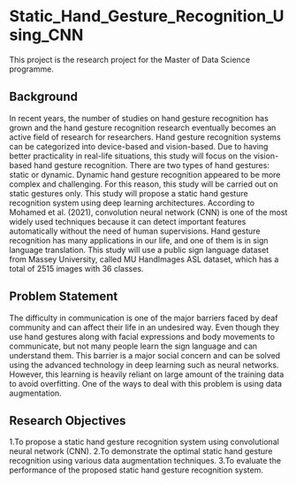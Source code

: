 # Static_Hand_Gesture_Recognition_Using_CNN

This project is the research project for the Master of Data Science programme.

## Background
In recent years, the number of studies on hand gesture recognition has grown and the hand gesture recognition research eventually becomes an active field of research for researchers. Hand gesture recognition systems can be categorized into device-based and vision-based. Due to having better practicality in real-life situations, this study will focus on the vision-based hand gesture recognition. There are two types of hand gestures: static or dynamic. Dynamic hand gesture recognition appeared to be more complex and challenging. For this reason, this study will be carried out on static gestures only. This study will propose a static hand gesture recognition system using deep learning architectures. According to Mohamed et al. (2021), convolution neural network (CNN) is one of the most widely used techniques because it can detect important features automatically without the need of human supervisions. Hand gesture recognition has many applications in our life, and one of them is in sign language translation. This study will use a public sign language dataset from Massey University, called MU HandImages ASL dataset, which has a total of 2515 images with 36 classes.

## Problem Statement
The difficulty in communication is one of the major barriers faced by deaf community and can affect their life in an undesired way. Even though they use hand gestures along with facial expressions and body movements to communicate, but not many people learn the sign language and can understand them. This barrier is a major social concern and can be solved using the advanced technology in deep learning such as neural networks. However, this learning is heavily reliant on large amount of the training data to avoid overfitting. One of the ways to deal with this problem is using data augmentation. 

## Research Objectives
1.To propose a static hand gesture recognition system using convolutional neural network (CNN).
2.To demonstrate the optimal static hand gesture recognition using various data augmentation techniques. 
3.To evaluate the performance of the proposed static hand gesture recognition system.
